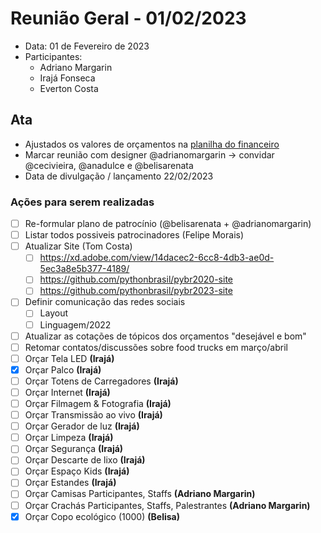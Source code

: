 # Reunião Geral - 01/02/2023

- Data: 01 de Fevereiro de 2023  
- Participantes:
    - Adriano Margarin
    - Irajá Fonseca
    - Everton Costa

    
## Ata

- Ajustados os valores de orçamentos na [planilha do financeiro](https://docs.google.com/spreadsheets/d/1TgYy1h9c9XHuJ0saMbA-9GzgKfLqyFsl/edit)
- Marcar reunião com designer @adrianomargarin -> convidar @cecivieira, @anadulce e @belisarenata
- Data de divulgação / lançamento 22/02/2023

### Ações para serem realizadas

- [ ] Re-formular plano de patrocínio (@belisarenata + @adrianomargarin)
- [ ] Listar todos possiveis patrocinadores (Felipe Morais)
- [ ] Atualizar Site (Tom Costa)
    - [ ] https://xd.adobe.com/view/14dacec2-6cc8-4db3-ae0d-5ec3a8e5b377-4189/
    - [ ] https://github.com/pythonbrasil/pybr2020-site
    - [ ] https://github.com/pythonbrasil/pybr2023-site
- [ ] Definir comunicação das redes sociais
    - [ ] Layout
    - [ ] Linguagem/2022
- [ ] Atualizar as cotações de tópicos dos orçamentos "desejável e bom"
- [ ] Retomar contatos/discussões sobre food trucks em março/abril
- [ ] Orçar Tela LED **(Irajá)**
- [x] Orçar Palco **(Irajá)**
- [ ] Orçar Totens de Carregadores **(Irajá)**
- [ ] Orçar Internet **(Irajá)**
- [ ] Orçar Filmagem & Fotografia **(Irajá)**
- [ ] Orçar Transmissão ao vivo **(Irajá)**
- [ ] Orçar Gerador de luz **(Irajá)**
- [ ] Orçar Limpeza **(Irajá)**
- [ ] Orçar Segurança **(Irajá)**
- [ ] Orçar Descarte de lixo **(Irajá)**
- [ ] Orçar Espaço Kids **(Irajá)**
- [ ] Orçar Estandes **(Irajá)**
- [ ] Orçar Camisas Participantes, Staffs **(Adriano Margarin)**
- [ ] Orçar Crachás Participantes, Staffs, Palestrantes **(Adriano Margarin)**
- [x] Orçar Copo ecológico (1000) **(Belisa)**